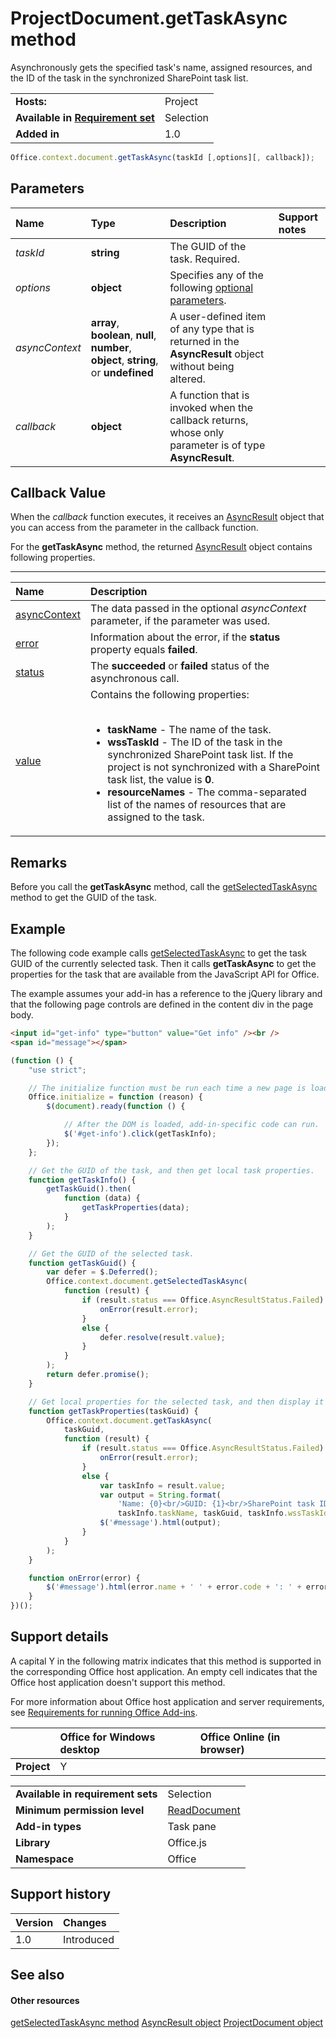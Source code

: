 

# ProjectDocument.getTaskAsync method
Asynchronously gets the specified task's name, assigned resources, and the ID of the task in the synchronized SharePoint task list.

|||
|:-----|:-----|
|**Hosts:**|Project|
|**Available in [Requirement set](../../docs/overview/specify-office-hosts-and-api-requirements.md)**|Selection|
|**Added in**|1.0|

```js
Office.context.document.getTaskAsync(taskId [,options][, callback]);
```


## Parameters



|**Name**|**Type**|**Description**|**Support notes**|
|:-----|:-----|:-----|:-----|
| _taskId_|**string**|The GUID of the task. Required.||
| _options_|**object**|Specifies any of the following [optional parameters](../../docs/develop/asynchronous-programming-in-office-add-ins.md#passing-optional-parameters-to-asynchronous-methods).||
| _asyncContext_|**array**,  **boolean**,  **null**,  **number**,  **object**, **string**, or  **undefined**|A user-defined item of any type that is returned in the  **AsyncResult** object without being altered.||
| _callback_|**object**|A function that is invoked when the callback returns, whose only parameter is of type  **AsyncResult**.||

## Callback Value

When the  _callback_ function executes, it receives an [AsyncResult](https://dev.office.com/reference/add-ins/shared/asyncresult) object that you can access from the parameter in the callback function.

For the  **getTaskAsync** method, the returned [AsyncResult](https://dev.office.com/reference/add-ins/shared/asyncresult) object contains following properties.


****


|**Name**|**Description**|
|:-----|:-----|
|[asyncContext](https://dev.office.com/reference/add-ins/shared/asyncresult.asynccontext)|The data passed in the optional  _asyncContext_ parameter, if the parameter was used.|
|[error](https://dev.office.com/reference/add-ins/shared/asyncresult.error)|Information about the error, if the  **status** property equals **failed**.|
|[status](https://dev.office.com/reference/add-ins/shared/asyncresult.status)|The  **succeeded** or **failed** status of the asynchronous call.|
|[value](https://dev.office.com/reference/add-ins/shared/asyncresult.value)|Contains the following properties:<br/><br/><ul><li><b>taskName</b> - The name of the task.</li><li><b>wssTaskId</b> - The ID of the task in the synchronized SharePoint task list. If the project is not synchronized with a SharePoint task list, the value is <b>0</b>.</li><li><b>resourceNames</b> - The comma-separated list of the names of resources that are assigned to the task.</li></ul>|

## Remarks

Before you call the  **getTaskAsync** method, call the [getSelectedTaskAsync](https://dev.office.com/reference/add-ins/shared/projectdocument.getselectedtaskasync) method to get the GUID of the task.


## Example

The following code example calls [getSelectedTaskAsync](https://dev.office.com/reference/add-ins/shared/projectdocument.getselectedtaskasync) to get the task GUID of the currently selected task. Then it calls **getTaskAsync** to get the properties for the task that are available from the JavaScript API for Office.

The example assumes your add-in has a reference to the jQuery library and that the following page controls are defined in the content div in the page body.




```HTML
<input id="get-info" type="button" value="Get info" /><br />
<span id="message"></span>
```




```js
(function () {
    "use strict";

    // The initialize function must be run each time a new page is loaded.
    Office.initialize = function (reason) {
        $(document).ready(function () {

            // After the DOM is loaded, add-in-specific code can run.
            $('#get-info').click(getTaskInfo);
        });
    };

    // Get the GUID of the task, and then get local task properties.
    function getTaskInfo() {
        getTaskGuid().then(
            function (data) {
                getTaskProperties(data);
            }
        );
    }

    // Get the GUID of the selected task.
    function getTaskGuid() {
        var defer = $.Deferred();
        Office.context.document.getSelectedTaskAsync(
            function (result) {
                if (result.status === Office.AsyncResultStatus.Failed) {
                    onError(result.error);
                }
                else {
                    defer.resolve(result.value);
                }
            }
        );
        return defer.promise();
    }

    // Get local properties for the selected task, and then display it in the add-in.
    function getTaskProperties(taskGuid) {
        Office.context.document.getTaskAsync(
            taskGuid,
            function (result) {
                if (result.status === Office.AsyncResultStatus.Failed) {
                    onError(result.error);
                }
                else {
                    var taskInfo = result.value;
                    var output = String.format(
                        'Name: {0}<br/>GUID: {1}<br/>SharePoint task ID: {2}<br/>Resource names: {3}',
                        taskInfo.taskName, taskGuid, taskInfo.wssTaskId, taskInfo.resourceNames);
                    $('#message').html(output);
                }
            }
        );
    }

    function onError(error) {
        $('#message').html(error.name + ' ' + error.code + ': ' + error.message);
    }
})();

```


## Support details


A capital Y in the following matrix indicates that this method is supported in the corresponding Office host application. An empty cell indicates that the Office host application doesn't support this method.

For more information about Office host application and server requirements, see [Requirements for running Office Add-ins](../../docs/overview/requirements-for-running-office-add-ins.md).


||**Office for Windows desktop**|**Office Online (in browser)**|
|:-----|:-----|:-----|
|**Project**|Y||

|||
|:-----|:-----|
|**Available in requirement sets**|Selection|
|**Minimum permission level**|[ReadDocument](../../docs/develop/requesting-permissions-for-api-use-in-content-and-task-pane-add-ins.md)|
|**Add-in types**|Task pane|
|**Library**|Office.js|
|**Namespace**|Office|

## Support history



|**Version**|**Changes**|
|:-----|:-----|
|1.0|Introduced|

## See also



#### Other resources


[getSelectedTaskAsync method](https://dev.office.com/reference/add-ins/shared/projectdocument.getselectedtaskasync)
[AsyncResult object](https://dev.office.com/reference/add-ins/shared/asyncresult)
[ProjectDocument object](https://dev.office.com/reference/add-ins/shared/projectdocument.projectdocument)
